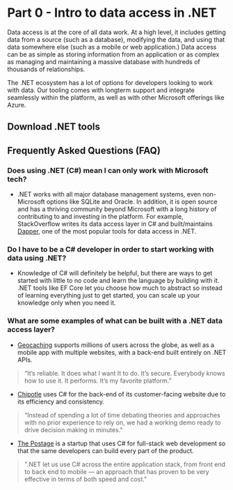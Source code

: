 # Part 0 - Intro to data access in .NET

Data access is at the core of all data work. At a high level, it includes getting data from a source (such as a database), modifying the data, and using that data somewhere else (such as a mobile or web application.) Data access can be as simple as storing information from an application or as complex as managing and maintaining a massive database with hundreds of thousands of relationships.

The .NET ecosystem has a lot of options for developers looking to work with data. Our tooling comes with longterm support and integrate seamlessly within the platform, as well as with other Microsoft offerings like Azure.

## Download .NET tools

## Frequently Asked Questions (FAQ)

### Does using .NET (C#) mean I can only work with Microsoft tech?

- .NET works with all major database management systems, even non-Microsoft options like SQLite and Oracle. In addition, it is open source and has a thriving community beyond Microsoft with a long history of contributing to and investing in the platform. For example, StackOverflow writes its data access layer in C# and built/maintains [Dapper](https://github.com/DapperLib/Dapper), one of the most popular tools for data access in .NET.

### Do I have to be a C# developer in order to start working with data using .NET?

- Knowledge of C# will definitely be helpful, but there are ways to get started with little to no code and learn the language by building with it. .NET tools like EF Core let you choose how much to abstract so instead of learning everything just to get started, you can scale up your knowledge only when you need it.

### What are some examples of what can be built with a .NET data access layer?

- [Geocaching](https://www.youtube.com/watch?v=xKnW6llLyig) supports millions of users across the globe, as well as a mobile app with multiple websites, with a back-end built entirely on .NET APIs.

> “It’s reliable. It does what I want It to do. It’s secure. Everybody knows how to use it. It performs. It’s my favorite platform.”

- [Chipotle](https://customers.microsoft.com/en-us/story/787157-chipotle-retailers-azure) uses C# for the back-end of its customer-facing website due to its efficiency and consistency.

> “Instead of spending a lot of time debating theories and approaches with no prior experience to rely on, we had a working demo ready to drive decision making in minutes."

- [The Postage]() is a startup that uses C# for full-stack web development so that the same developers can build every part of the product.

> ".NET let us use C# across the entire application stack, from front end to back end to mobile — an approach that has proven to be very effective in terms of both speed and cost."
